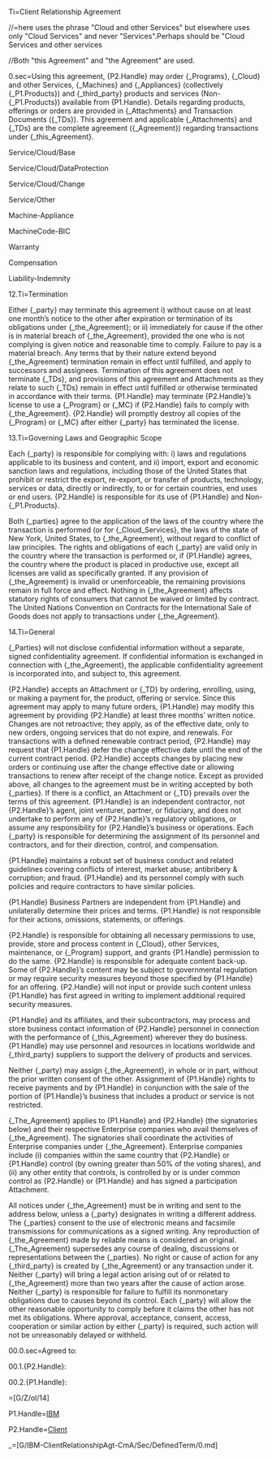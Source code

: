 
Ti=Client Relationship Agreement

//=here uses the phrase "Cloud and other Services" but elsewhere uses only "Cloud Services" and never "Services".Perhaps should be "Cloud Services and other services  

//Both "this Agreement" and "the Agreement" are used.

0.sec=Using this agreement, {P2.Handle} may order {_Programs}, {_Cloud} and other Services, {_Machines} and {_Appliances} (collectively {_P1.Products}) and {_third_party} products and services (Non-{_P1.Products}) available from {P1.Handle}. Details regarding products, offerings or orders are provided in {_Attachments} and Transaction Documents ({_TDs}). This agreement and applicable {_Attachments} and {_TDs} are the complete agreement ({_Agreement}) regarding transactions under {_this_Agreement}.


Service/Cloud/Base

Service/Cloud/DataProtection

Service/Cloud/Change

Service/Other

Machine-Appliance

MachineCode-BIC

Warranty

Compensation


Liability-Indemnity

12.Ti=Termination

Either {_party} may terminate this agreement i) without cause on at least one month’s notice to the other after expiration or termination of its obligations under {_the_Agreement}; or ii) immediately for cause if the other is in material breach of {_the_Agreement}, provided the one who is not complying is given notice and reasonable time to comply. Failure to pay is a material breach. Any terms that by their nature extend beyond {_the_Agreement} termination remain in effect until fulfilled, and apply to successors and assignees. Termination of this agreement does not terminate {_TDs}, and provisions of this agreement and Attachments as they relate to such {_TDs} remain in effect until fulfilled or otherwise terminated in accordance with their terms. {P1.Handle} may terminate {P2.Handle}’s license to use a {_Program} or {_MC} if {P2.Handle} fails to comply with {_the_Agreement}. {P2.Handle} will promptly destroy all copies of the {_Program} or {_MC} after either {_party} has terminated the license.

13.Ti=Governing Laws and Geographic Scope

Each {_party} is responsible for complying with: i) laws and regulations applicable to its business and content, and ii) import, export and economic sanction laws and regulations, including those of the United States that prohibit or restrict the export, re-export, or transfer of products, technology, services or data, directly or indirectly, to or for certain countries, end uses or end users. {P2.Handle} is responsible for its use of {P1.Handle} and Non-{_P1.Products}.

Both {_parties} agree to the application of the laws of the country where the transaction is performed (or for {_Cloud_Services}, the laws of the state of New York, United States, to {_the_Agreement}, without regard to conflict of law principles. The rights and obligations of each {_party} are valid only in the country where the transaction is performed or, if {P1.Handle} agrees, the country where the product is placed in productive use, except all licenses are valid as specifically granted. If any provision of {_the_Agreement} is invalid or unenforceable, the remaining provisions remain in full force and effect. Nothing in {_the_Agreement} affects statutory rights of consumers that cannot be waived or limited by contract. The United Nations Convention on Contracts for the International Sale of Goods does not apply to transactions under {_the_Agreement}.

14.Ti=General

{_Parties} will not disclose confidential information without a separate, signed confidentiality agreement. If confidential information is exchanged in connection with {_the_Agreement}, the applicable confidentiality agreement is incorporated into, and subject to, this agreement.

{P2.Handle} accepts an Attachment or {_TD} by ordering, enrolling, using, or making a payment for, the product, offering or service. Since this agreement may apply to many future orders, {P1.Handle} may modify this agreement by providing {P2.Handle} at least three months’ written notice. Changes are not retroactive; they apply, as of the effective date, only to new orders, ongoing services that do not expire, and renewals. For transactions with a defined renewable contract period, {P2.Handle} may request that {P1.Handle} defer the change effective date until the end of the current contract period. {P2.Handle} accepts changes by placing new orders or continuing use after the change effective date or allowing transactions to renew after receipt of the change notice. Except as provided above, all changes to the agreement must be in writing accepted by both {_parties}. If there is a conflict, an Attachment or {_TD} prevails over the terms of this agreement. {P1.Handle} is an independent contractor, not {P2.Handle}’s agent, joint venturer, partner, or fiduciary, and does not undertake to perform any of {P2.Handle}’s regulatory obligations, or assume any responsibility for {P2.Handle}’s business or operations. Each {_party} is responsible for determining the assignment of its personnel and contractors, and for their direction, control, and compensation.

{P1.Handle} maintains a robust set of business conduct and related guidelines covering conflicts of interest, market abuse; antibribery & corruption; and fraud. {P1.Handle} and its personnel comply with such policies and require contractors to have similar policies.

{P1.Handle} Business Partners are independent from {P1.Handle} and unilaterally determine their prices and terms. {P1.Handle} is not responsible for their actions, omissions, statements, or offerings.

{P2.Handle} is responsible for obtaining all necessary permissions to use, provide, store and process content in {_Cloud}, other Services, maintenance, or {_Program} support, and grants {P1.Handle} permission to do the same. {P2.Handle} is responsible for adequate content back-up. Some of {P2.Handle}’s content may be subject to governmental regulation or may require security measures beyond those specified by {P1.Handle} for an offering. {P2.Handle} will not input or provide such content unless {P1.Handle} has first agreed in writing to implement additional required security measures.

{P1.Handle} and its affiliates, and their subcontractors, may process and store business contact information of {P2.Handle} personnel in connection with the performance of {_this_Agreement} wherever they do business. {P1.Handle} may use personnel and resources in locations worldwide and {_third_party} suppliers to support the delivery of products and services.

Neither {_party} may assign {_the_Agreement}, in whole or in part, without the prior written consent of the other. Assignment of {P1.Handle} rights to receive payments and by {P1.Handle} in conjunction with the sale of the portion of {P1.Handle}’s business that includes a product or service is not restricted.

{_The_Agreement} applies to {P1.Handle} and {P2.Handle} (the signatories below) and their respective Enterprise companies who avail themselves of {_the_Agreement}. The signatories shall coordinate the activities of Enterprise companies under {_the_Agreement}. Enterprise companies include (i) companies within the same country that {P2.Handle} or {P1.Handle} control (by owning greater than 50% of the voting shares), and (ii) any other entity that controls, is controlled by or is under common control as {P2.Handle} or {P1.Handle} and has signed a participation Attachment.

All notices under {_the_Agreement} must be in writing and sent to the address below, unless a {_party} designates in writing a different address. The {_parties} consent to the use of electronic means and facsimile transmissions for communications as a signed writing. Any reproduction of {_the_Agreement} made by reliable means is considered an original. {_The_Agreement} supersedes any course of dealing, discussions or representations between the {_parties}. No right or cause of action for any {_third_party} is created by {_the_Agreement} or any transaction under it. Neither {_party} will bring a legal action arising out of or related to {_the_Agreement} more than two years after the cause of action arose. Neither {_party} is responsible for failure to fulfill its nonmonetary obligations due to causes beyond its control. Each {_party} will allow the other reasonable opportunity to comply before it claims the other has not met its obligations. Where approval, acceptance, consent, access, cooperation or similar action by either {_party} is required, such action will not be unreasonably delayed or withheld.

00.0.sec=Agreed to:

00.1.{P2.Handle}:

00.2.{P1.Handle}:

=[G/Z/ol/14]

P1.Handle=<a href="#0.sec" class='definedterm'>IBM</a>

P2.Handle=<a href="#0.sec" class='definedterm'>Client</a>

_=[G/IBM-ClientRelationshipAgt-CmA/Sec/DefinedTerm/0.md]

